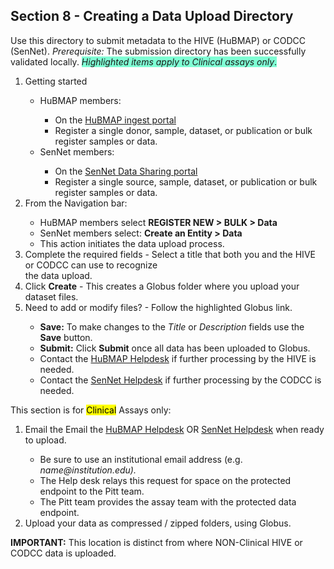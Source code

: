 ## Section 8 - Creating a Data Upload Directory

Use this directory to submit metadata to the HIVE (HuBMAP) or CODCC (SenNet). _Prerequisite:_ The submission directory has been successfully validated locally. <span style="background-color: aquamarine;"> _Highlighted items apply to Clinical assays only_.</span>

<p>
<ol>
    <li> Getting started </li> 
        <ul>
            <li>HuBMAP members:</li>
              <ul>
              <li>On the <a href="http://ingest.hubmapconsortium.org">HuBMAP ingest portal</a></li>
              <li>Register a single donor, sample, dataset, or publication or bulk register samples or data.</li> 
              </ul>
            <li>SenNet members: </li>
              <ul>
              <li>On the <a href="http://data.sennetconsortium.org/search">SenNet Data Sharing portal</a></li> 
              <li>Register a single source, sample, dataset, or publication or bulk register samples or data.</li>
              </ul>
          </ul>
    <li>From the Navigation bar:</li>
        <ul>
           <li>HuBMAP members select <b>REGISTER NEW > BULK  > Data </b></li>
           <li>SenNet members select: <b>Create an Entity > Data </b></li> 
           <li>This action initiates the data upload process.</li>
         </ul>
     <li>Complete the required fields - Select a title that both you and the HIVE or CODCC can use to recognize <br> the data upload. </li>
     <li>Click <b>Create</b> - This creates a Globus folder where you upload your dataset files. </li>
     <li>Need to add or modify files? - Follow the highlighted Globus link. </li>
        <ul>
            <li><b>Save:</b>  To make changes to the <em>Title</em> or <em>Description</em> fields use the <b>Save</b> button.</li>
            <li><b>Submit:</b> Click <b>Submit</b> once all data has been uploaded to Globus.</li> 
            <li>Contact the <a href="mailto:help@hubmapconsortium.org">HuBMAP Helpdesk</a> if further processing by the HIVE is needed. </li>
            <li>Contact the <a href="mailto:help@sennetconsortium.org">SenNet Helpdesk</a> if further processing by the CODCC is needed. </li>
       </ul>
</ol>

This section is for <mark>Clinical</mark> Assays only:

<ol>
    <li> Email the Email the <a href="mailto:help@hubmapconsortium.org">HuBMAP Helpdesk</a> OR <a href="mailto:help@sennetconsortium.org">SenNet Helpdesk</a> when ready to upload.</li>
    <ul>
        <li> Be sure to use an institutional email address (e.g. <em>name@institution.edu).</em></li>
        <li> The Help desk relays this request for space on the protected endpoint to the Pitt team.</li>
        <li> The Pitt team provides the assay team with the protected data endpoint.</li>
    </ul>
    <li> Upload your data as compressed / zipped folders, using Globus.</li>
</ol>

**IMPORTANT:** This location is distinct from where NON-Clinical HIVE or CODCC data is uploaded.</span>

